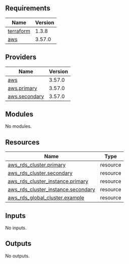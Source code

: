 ## Requirements

| Name | Version |
|------|---------|
| <a name="requirement_terraform"></a> [terraform](#requirement\_terraform) | 1.3.8 |
| <a name="requirement_aws"></a> [aws](#requirement\_aws) | 3.57.0 |

## Providers

| Name | Version |
|------|---------|
| <a name="provider_aws"></a> [aws](#provider\_aws) | 3.57.0 |
| <a name="provider_aws.primary"></a> [aws.primary](#provider\_aws.primary) | 3.57.0 |
| <a name="provider_aws.secondary"></a> [aws.secondary](#provider\_aws.secondary) | 3.57.0 |

## Modules

No modules.

## Resources

| Name | Type |
|------|------|
| [aws_rds_cluster.primary](https://registry.terraform.io/providers/hashicorp/aws/3.57.0/docs/resources/rds_cluster) | resource |
| [aws_rds_cluster.secondary](https://registry.terraform.io/providers/hashicorp/aws/3.57.0/docs/resources/rds_cluster) | resource |
| [aws_rds_cluster_instance.primary](https://registry.terraform.io/providers/hashicorp/aws/3.57.0/docs/resources/rds_cluster_instance) | resource |
| [aws_rds_cluster_instance.secondary](https://registry.terraform.io/providers/hashicorp/aws/3.57.0/docs/resources/rds_cluster_instance) | resource |
| [aws_rds_global_cluster.example](https://registry.terraform.io/providers/hashicorp/aws/3.57.0/docs/resources/rds_global_cluster) | resource |

## Inputs

No inputs.

## Outputs

No outputs.
